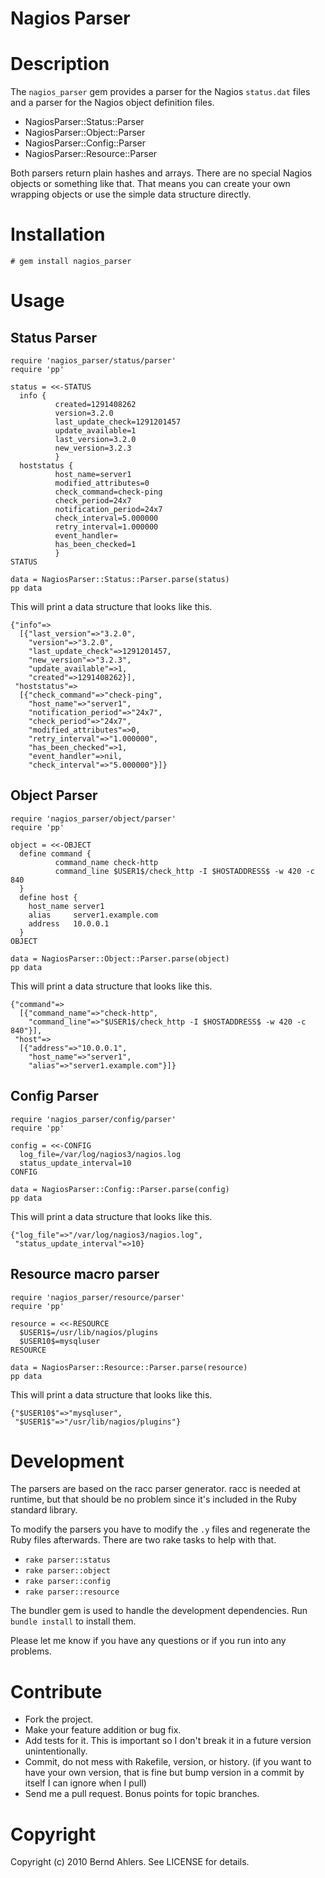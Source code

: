Nagios Parser
=============

# Description

The `nagios_parser` gem provides a parser for the Nagios `status.dat`
files and a parser for the Nagios object definition files.

* NagiosParser::Status::Parser
* NagiosParser::Object::Parser
* NagiosParser::Config::Parser
* NagiosParser::Resource::Parser

Both parsers return plain hashes and arrays. There are no special
Nagios objects or something like that. That means you can create
your own wrapping objects or use the simple data structure
directly.

# Installation

    # gem install nagios_parser

# Usage

## Status Parser

    require 'nagios_parser/status/parser'
    require 'pp'

    status = <<-STATUS
      info {
              created=1291408262
              version=3.2.0
              last_update_check=1291201457
              update_available=1
              last_version=3.2.0
              new_version=3.2.3
              }
      hoststatus {
              host_name=server1
              modified_attributes=0
              check_command=check-ping
              check_period=24x7
              notification_period=24x7
              check_interval=5.000000
              retry_interval=1.000000
              event_handler=
              has_been_checked=1
              }
    STATUS

    data = NagiosParser::Status::Parser.parse(status)
    pp data

This will print a data structure that looks like this.

    {"info"=>
      [{"last_version"=>"3.2.0",
        "version"=>"3.2.0",
        "last_update_check"=>1291201457,
        "new_version"=>"3.2.3",
        "update_available"=>1,
        "created"=>1291408262}],
     "hoststatus"=>
      [{"check_command"=>"check-ping",
        "host_name"=>"server1",
        "notification_period"=>"24x7",
        "check_period"=>"24x7",
        "modified_attributes"=>0,
        "retry_interval"=>"1.000000",
        "has_been_checked"=>1,
        "event_handler"=>nil,
        "check_interval"=>"5.000000"}]}

## Object Parser

    require 'nagios_parser/object/parser'
    require 'pp'

    object = <<-OBJECT
      define command {
              command_name check-http
              command_line $USER1$/check_http -I $HOSTADDRESS$ -w 420 -c 840
      }
      define host {
        host_name server1
        alias     server1.example.com
        address   10.0.0.1
      }
    OBJECT

    data = NagiosParser::Object::Parser.parse(object)
    pp data

This will print a data structure that looks like this.

    {"command"=>
      [{"command_name"=>"check-http",
        "command_line"=>"$USER1$/check_http -I $HOSTADDRESS$ -w 420 -c 840"}],
     "host"=>
      [{"address"=>"10.0.0.1",
        "host_name"=>"server1",
        "alias"=>"server1.example.com"}]}

## Config Parser

    require 'nagios_parser/config/parser'
    require 'pp'

    config = <<-CONFIG
      log_file=/var/log/nagios3/nagios.log
      status_update_interval=10
    CONFIG

    data = NagiosParser::Config::Parser.parse(config)
    pp data

This will print a data structure that looks like this.

    {"log_file"=>"/var/log/nagios3/nagios.log",
     "status_update_interval"=>10}

## Resource macro parser

    require 'nagios_parser/resource/parser'
    require 'pp'

    resource = <<-RESOURCE
      $USER1$=/usr/lib/nagios/plugins
      $USER10$=mysqluser
    RESOURCE

    data = NagiosParser::Resource::Parser.parse(resource)
    pp data

This will print a data structure that looks like this.

    {"$USER10$"=>"mysqluser",
     "$USER1$"=>"/usr/lib/nagios/plugins"}

# Development

The parsers are based on the racc parser generator. racc is needed
at runtime, but that should be no problem since it's included in the
Ruby standard library.

To modify the parsers you have to modify the `.y` files and regenerate
the Ruby files afterwards. There are two rake tasks to help with that.

* `rake parser::status`
* `rake parser::object`
* `rake parser::config`
* `rake parser::resource`

The bundler gem is used to handle the development dependencies.
Run `bundle install` to install them.

Please let me know if you have any questions or if you run into any
problems.

# Contribute

* Fork the project.
* Make your feature addition or bug fix.
* Add tests for it. This is important so I don't break it in a
  future version unintentionally.
* Commit, do not mess with Rakefile, version, or history.
  (if you want to have your own version, that is fine but bump version
  in a commit by itself I can ignore when I pull)
* Send me a pull request. Bonus points for topic branches.

# Copyright

Copyright (c) 2010 Bernd Ahlers. See LICENSE for details.
